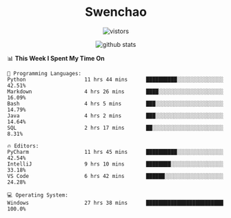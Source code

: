 <h1 align="center">Swenchao</h3>

<p align="center">
  <img src="https://visitor-badge.glitch.me/badge?page_id=Swenchao" alt="vistors" />
</p>

<p align="center">
  <img src="https://github-readme-stats.vercel.app/api?username=Swenchao&count_private=true&show_icons=true&theme=vue-dark&hide_title=true" alt="github stats" />
</p>

<!--START_SECTION:waka-->
📊 **This Week I Spent My Time On** 

```text
💬 Programming Languages: 
Python                   11 hrs 44 mins      ██████████░░░░░░░░░░░░░░░   42.51% 
Markdown                 4 hrs 26 mins       ████░░░░░░░░░░░░░░░░░░░░░   16.09% 
Bash                     4 hrs 5 mins        ███░░░░░░░░░░░░░░░░░░░░░░   14.79% 
Java                     4 hrs 2 mins        ███░░░░░░░░░░░░░░░░░░░░░░   14.64% 
SQL                      2 hrs 17 mins       ██░░░░░░░░░░░░░░░░░░░░░░░   8.31%

🔥 Editors: 
PyCharm                  11 hrs 45 mins      ██████████░░░░░░░░░░░░░░░   42.54% 
IntelliJ                 9 hrs 10 mins       ████████░░░░░░░░░░░░░░░░░   33.18% 
VS Code                  6 hrs 42 mins       ██████░░░░░░░░░░░░░░░░░░░   24.28%

💻 Operating System: 
Windows                  27 hrs 38 mins      █████████████████████████   100.0%

```


<!--END_SECTION:waka-->
